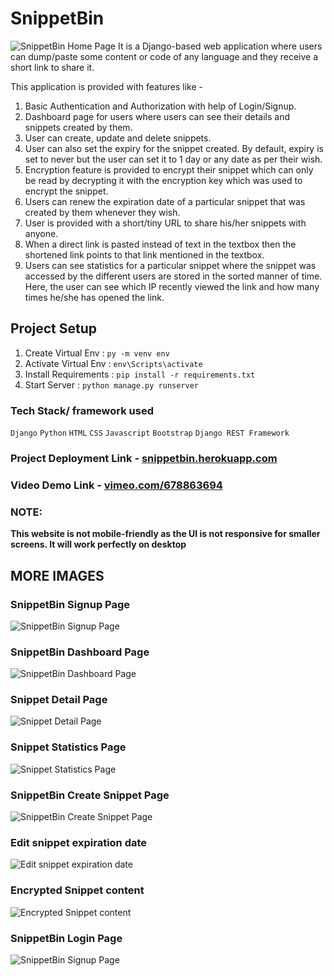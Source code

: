 # SnippetBin

![SnippetBin Home Page](demo_images/home.png)
It is a Django-based web application where users can dump/paste some content or code of any language and they receive a short link to share it.

This application is provided with features like -

1. Basic Authentication and Authorization with help of Login/Signup.
2. Dashboard page for users where users can see their details and snippets created by them.
3. User can create, update and delete snippets.
4. User can also set the expiry for the snippet created. By default, expiry is set to never but the user can set it to 1 day or any date as per their wish.
5. Encryption feature is provided to encrypt their snippet which can only be read by decrypting it with the encryption key which was used to encrypt the snippet.
6. Users can renew the expiration date of a particular snippet that was created by them whenever they wish.
7. User is provided with a short/tiny URL to share his/her snippets with anyone.
8. When a direct link is pasted instead of text in the textbox then the shortened link points to that link mentioned in the textbox.
9. Users can see statistics for a particular snippet where the snippet was accessed by the different users are stored in the sorted manner of time. Here, the user can see which IP recently viewed the link and how many times he/she has opened the link.

## Project Setup

1. Create Virtual Env : `py -m venv env`
2. Activate Virtual Env : `env\Scripts\activate`
3. Install Requirements : `pip install -r requirements.txt`
4. Start Server : `python manage.py runserver`

### Tech Stack/ framework used

`Django` `Python` `HTML` `CSS` `Javascript` `Bootstrap` `Django REST Framework`

### Project Deployment Link - [snippetbin.herokuapp.com](https://snippetbin.herokuapp.com)

### Video Demo Link - [vimeo.com/678863694](https://vimeo.com/678863694)

### NOTE:

**This website is not mobile-friendly as the UI is not responsive for smaller screens. It will work perfectly on desktop**

## MORE IMAGES

### SnippetBin Signup Page

![SnippetBin Signup Page](demo_images/signup.png)

### SnippetBin Dashboard Page

![SnippetBin Dashboard Page](demo_images/user.png)

### Snippet Detail Page

![Snippet Detail Page](demo_images/snipper_detail.png)

### Snippet Statistics Page

![Snippet Statistics Page](demo_images/stats.png)

### SnippetBin Create Snippet Page

![SnippetBin Create Snippet Page](demo_images/createsnippet.png)

### Edit snippet expiration date

![Edit snippet expiration date](demo_images/edit.png)

### Encrypted Snippet content

![Encrypted Snippet content](demo_images/encrypted.png)

### SnippetBin Login Page

![SnippetBin Signup Page](demo_images/login.png)
